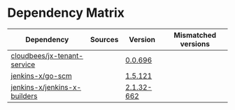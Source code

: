 # Dependency Matrix

Dependency | Sources | Version | Mismatched versions
---------- | ------- | ------- | -------------------
[cloudbees/jx-tenant-service](https://github.com/cloudbees/jx-tenant-service) |  | [0.0.696](https://github.com/cloudbees/jx-tenant-service/releases/tag/v0.0.696) | 
[jenkins-x/go-scm](https://github.com/jenkins-x/go-scm) |  | [1.5.121]() | 
[jenkins-x/jenkins-x-builders](https://github.com/jenkins-x/jenkins-x-builders) |  | [2.1.32-662]() | 
